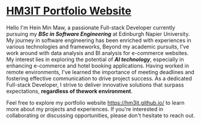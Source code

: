 # [HM3IT Portfolio Website](https://hm3it.github.io/)

Hello I'm Hein Min Maw, a passionate Full-stack Developer currently pursuing my  ***BSc in Software Engineering*** at Edinburgh Napier University. My journey in software engineering has been enriched with experiences in various technologies and frameworks, Beyond my academic pursuits, I've work around with data analysis and BI analysis for e-commerce websites. My interest lies in exploring the potential of ***AI technology***, especially in enhancing e-commerce and hotel booking applications. Having worked in remote environments, I've learned the importance of meeting deadlines and fostering effective communication to drive project success. As a dedicated Full-stack Developer, I strive to deliver innovative solutions that surpass expectations,  **regardless of thework environment**.


Feel free to explore my portfolio website https://hm3it.github.io/ to learn more about my projects and experiences. If you're interested in collaborating or discussing opportunities, please don't hesitate to reach out.
